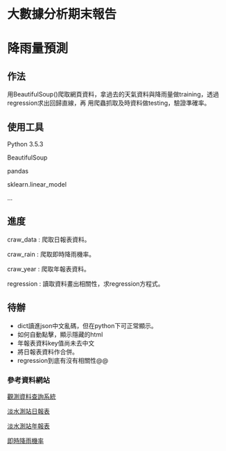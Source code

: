 
# 大數據分析期末報告

# 降雨量預測

## 作法
用BeautifulSoup()爬取網頁資料，拿過去的天氣資料與降雨量做training，透過regression求出回歸直線，再
用爬蟲抓取及時資料做testing，驗證準確率。

## 使用工具
Python 3.5.3

BeautifulSoup

pandas

sklearn.linear_model

...

## 進度
craw_data : 爬取日報表資料。

craw_rain : 爬取即時降雨機率。

craw_year : 爬取年報表資料。

regression : 讀取資料畫出相關性，求regression方程式。

## 待辦
* dict讀進json中文亂碼，但在python下可正常顯示。
* 如何自動點擊，顯示隱藏的html
* 年報表資料key值尚未去中文
* 將日報表資料作合併。
* regression到底有沒有相關性@@


### 參考資料網站
[觀測資料查詢系統](http://e-service.cwb.gov.tw/HistoryDataQuery/)

[淡水測站日報表](http://e-service.cwb.gov.tw/HistoryDataQuery/DayDataController.do?command=viewMain&station=466900&stname=%25E6%25B7%25A1%25E6%25B0%25B4&datepicker=2017-12-05)

[淡水測站年報表](http://e-service.cwb.gov.tw/HistoryDataQuery/YearDataController.do?command=viewMain&station=466900&stname=%25E6%25B7%25A1%25E6%25B0%25B4&datepicker=2017)

[即時降雨機率](https://weather.com/zh-TW/weather/hourbyhour/l/TWXX0021:1:TW)


